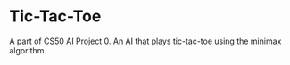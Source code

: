 # Tic-Tac-Toe
A part of CS50 AI Project 0. An AI that plays tic-tac-toe using the minimax algorithm. 
